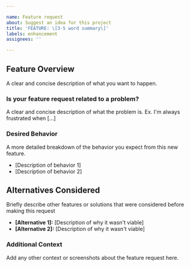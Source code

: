 ```yaml
---

name: Feature request
about: Suggest an idea for this project
title: 'FEATURE: \[3-5 word summary\]'
labels: enhancement
assignees: ''

---
```


## Feature Overview

A clear and concise description of what you want to happen.

### Is your feature request related to a problem?

A clear and concise description of what the problem is. Ex. I'm always frustrated when \[...\]

### Desired Behavior

A more detailed breakdown of the behavior you expect from this new feature.

- \[Description of behavior 1\]
- \[Description of behavior 2\]

## Alternatives Considered

Briefly describe other features or solutions that were considered before making this request

- **\[Alternative 1\]:** \[Description of why it wasn't viable\]
- **\[Alternative 2\]:** \[Description of why it wasn't viable\]

### Additional Context

Add any other context or screenshots about the feature request here.
